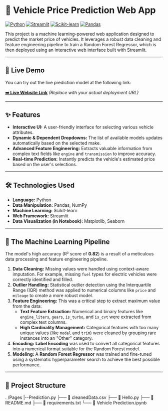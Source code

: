 # 🚗 Vehicle Price Prediction Web App

[![Python](https://img.shields.io/badge/Python-3.11+-blue?style=for-the-badge&logo=python)](https://www.python.org/)
[![Streamlit](https://img.shields.io/badge/Streamlit-1.35-red?style=for-the-badge&logo=streamlit)](https://streamlit.io/)
[![Scikit-learn](https://img.shields.io/badge/Scikit--learn-1.4-orange?style=for-the-badge&logo=scikit-learn)](https://scikit-learn.org/)
[![Pandas](https://img.shields.io/badge/Pandas-2.2-purple?style=for-the-badge&logo=pandas)](https://pandas.pydata.org/)

This project is a machine learning-powered web application designed to predict the market price of vehicles. It leverages a robust data cleaning and feature engineering pipeline to train a Random Forest Regressor, which is then deployed using an interactive web interface built with Streamlit.

---
## 🚀 Live Demo

You can try out the live prediction model at the following link:

**[➡️ Live Website Link](https://your-streamlit-app-url.com)** *(Replace with your actual deployment URL)*

---
## ✨ Features

* **Interactive UI:** A user-friendly interface for selecting various vehicle attributes.
* **Dynamic & Dependent Dropdowns:** The list of available models updates automatically based on the selected make.
* **Advanced Feature Engineering:** Extracts valuable information from complex text fields like `engine` and `transmission` to improve accuracy.
* **Real-time Prediction:** Instantly predicts the vehicle's estimated price based on the user's selections.

---
## 🛠️ Technologies Used

* **Language:** Python
* **Data Manipulation:** Pandas, NumPy
* **Machine Learning:** Scikit-learn
* **Web Framework:** Streamlit
* **Data Visualization (in Notebook):** Matplotlib, Seaborn

---
## 🧠 The Machine Learning Pipeline

The model's high accuracy (R² score of **0.82**) is a result of a meticulous data processing and feature engineering pipeline.

1.  **Data Cleaning:** Missing values were handled using context-aware imputation. For example, missing `fuel` types for electric vehicles were correctly identified and filled.
2.  **Outlier Handling:** Statistical outlier detection using the Interquartile Range (IQR) method was applied to numerical columns like `price` and `mileage` to create a more robust model.
3.  **Feature Engineering:** This was a critical step to extract maximum value from the data:
    * **Text Feature Extraction:** Numerical and binary features like `engine_liters`, `gears`, `is_turbo`, and `is_cvt` were extracted from complex text columns.
    * **High Cardinality Management:** Categorical features with too many unique values (like `model` and `trim`) were cleaned by grouping rare instances into an "Other" category.
4.  **Encoding:** **Label Encoding** was used to convert all categorical features into a numerical format suitable for the Random Forest model.
5.  **Modeling:** A **Random Forest Regressor** was trained and fine-tuned using a systematic hyperparameter search to achieve the best possible performance.

---
## 📂 Project Structure
.
/Pages
  |--Prediction.py
├── 📄 cleanedData.csv
├── 📄 Hello.py
├── 📄 README.md
├── 📄 requirements.txt
└── 📓 Vehicle Prediction.ipynb
